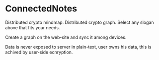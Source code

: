 # ConnectedNotes
Distributed crypto mindmap.
Distributed crypto graph.
Select any slogan above that fits your needs.

Create a graph on the web-site and sync it among devices.

Data is never exposed to server in plain-text, user owns his data, this is achived by user-side ecnryption.
